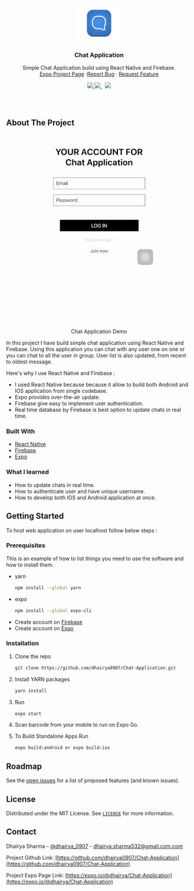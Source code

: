 <!-- PROJECT LOGO -->
<p align="center">
	<a href="https://expo.io/@dhairya/Chat-Application">
		<img src="/Images/logo.png" alt="Logo" width="120" height="100">
	</a>
	<h3 align="center">Chat Application</h3>
	<p align="center">Simple Chat Application build using React Native and Firebase.
	 <br /><a href="https://expo.io/@dhairya/Chat-Application">Expo Project Page</a>
		·<a href="https://github.com/dhairya0907/Chat-Application/issues">Report Bug</a>
		· <a href="https://github.com/dhairya0907/Chat-Application/issues">Request Feature</a>
	</p>
</p>

<!-- PROJECT SHIELDS -->
<div align="center">
	<a target="_blank" href="https://github.com/dhairya0907/Chat-Application/blob/main/LICENSE">
		<img src="https://badgen.net/badge/license/MIT/blue">
	</a>
	<a target="_blank" href="https://www.linkedin.com/in/dhairyasharma0907/">
		<img src="https://img.shields.io/badge/style--5eba00.svg?label=LinkedIn&logo=linkedin&style=social">
	</a>&nbsp;
	<a target="_blank" href="https://twitter.com/dhairya_0907">
		<img src="https://img.shields.io/twitter/follow/dhairya_0907?label=Follow&style=social">
	</a>
</div>

<!-- ABOUT THE PROJECT -->
<p>
	<br/>
	<br/>
</p>

## About The Project

<p align="center">
	<a href="https://expo.io/@dhairya/Chat-Application">
		<img alt="Chat Application Demo" src="/Images/chat-application-demo.gif" />
	</a>
	<p align="center">Chat Application Demo
		<br/>
	</p>
</p>

In this project I have build simple chat application using React Native and Firebase. Using this application you can chat with any user one on one or you can chat to all the user in group. User list is also updated, from recent to oldest message.

Here's why I use React Native and Firebase :
* I used React Native because because it allow to build both Android and IOS application from single codebase.
* Expo provides over-the-air update.
* Firebase give easy to implement user authentication.
* Real time database by Firebase is best option to update chats in real time.

### Built With
* [React Native](https://reactnative.dev/)
* [Firebase](https://firebase.google.com/)
* [Expo](https://expo.io/)

<!-- * [Screenshots website deployed using Vercel](https://vercel.com/) -->

### What I learned
* How to update chats in real time.
* How to authenticate user and have unique username.
* How to develop both IOS and Android application at once.



<!-- GETTING STARTED -->
## Getting Started

To host web application on user localhost follow below steps :

### Prerequisites

This is an example of how to list things you need to use the software and how to install them.
* yarn
  ```sh
  npm install --global yarn
  ```
* expo
  ```sh
  npm install --global expo-cli
  ```
* Create account on [Firebase](https://firebase.google.com/)
* Create account on [Expo](https://expo.io/)

### Installation

1. Clone the repo
   ```sh
   git clone https://github.com/dhairya0907/Chat-Application.git
   ```
2. Install YARN packages
   ```sh
   yarn install
   ```
3. Run
   ```sh
   expo start
   ```
4. Scan barcode from your mobile to run on Expo Go.

5. To Build Standalone Apps Run
    ```sh
    expo build:android or expo build:ios
    ```

<!-- ROADMAP -->
## Roadmap

See the [open issues](https://github.com/dhairya0907/Chat-Application/issues) for a list of proposed features (and known issues).



<!-- LICENSE -->
## License

Distributed under the MIT License. See [`LICENSE`](https://github.com/dhairya0907/Chat-Application/blob/main/LICENSE) for more information.



<!-- CONTACT -->
## Contact

Dhairya Sharma - [@dhairya_0907](https://twitter.com/dhairya_0907) - dhairya.sharma532@gmail.com.com

Project Github Link: [https://github.com/dhairya0907/Chat-Application](https://github.com/dhairya0907/Chat-Application)

Project Expo Page Link: [https://expo.io/@dhairya/Chat-Application](https://expo.io/@dhairya/Chat-Application) 
